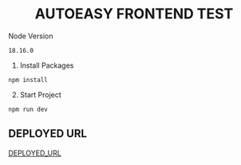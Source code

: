 <h1 align='center'>AUTOEASY FRONTEND TEST</h1>

Node Version

```
18.16.0
```

1. Install Packages

```
npm install
```

2. Start Project

```
npm run dev
```

## DEPLOYED URL

[DEPLOYED_URL](https://main--fabulous-fox-700e1f.netlify.app/)